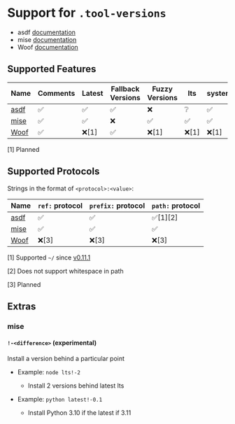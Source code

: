 # Support for `.tool-versions`

- asdf [documentation](https://asdf-vm.com/manage/configuration.html#tool-versions)
- mise [documentation](https://github.com/jdxcode/mise#misetoml)
- Woof [documentation](https://github.com/version-manager/woof/blob/main/docs/details.md)

## Supported Features

| Name                                            | Comments | Latest          | Fallback Versions | Fuzzy Versions  | lts             | system          |
|-------------------------------------------------|----------|-----------------|-------------------|-----------------|-----------------|-----------------|
| [asdf](https://github.com/asdf-vm/asdf)         | ✅        | ✅               | ✅                 | ❌               | ❔               | ✅               |
| [mise](https://github.com/jdxcode/mise)           | ✅        | ✅               | ❌                 | ✅               | ✅               | ✅               |
| [Woof](https://github.com/version-manager/woof) | ✅        | ❌[1] | ✅                 | ❌[1] | ❌[1] | ❌[1] |

[1] Planned

## Supported Protocols

Strings in the format of `<protocol>:<value>`:

| Name                                            | `ref:` protocol | `prefix:` protocol | `path:` protocol   |
|-------------------------------------------------|-----------------|--------------------|--------------------|
| [asdf](https://github.com/asdf-vm/asdf)         | ✅               | ✅                  | ✅[1][2] |
| [mise](https://github.com/jdxcode/mise)           | ✅               | ✅                  | ✅                  |
| [Woof](https://github.com/version-manager/woof) | ❌[3] | ❌[3]    | ❌[3]    |

[1] Supported `~/` since [v0.11.1](https://github.com/asdf-vm/asdf/commit/670c96d1a6d6d2c19ff63ce2ed14f784c340e9b9)

[2] Does not support whitespace in path

[3] Planned

## Extras

### mise

#### `!-<difference>` (experimental)

Install a version behind a particular point

- Example: `node lts!-2`
  - Install 2 versions behind latest lts

- Example: `python latest!-0.1`
  - Install Python 3.10 if the latest if 3.11
